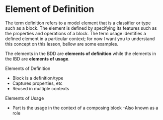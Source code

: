 # Element of Definition

The term definition refers to a model element that is a classifier or type such as a block. The element is defined by specifying its features such as the properties and operations of a block. The term usage identifies a defined element in a particular context; for now I want you to understand this concept on this lesson, bellow are some examples.

The elements in the BDD are **elements of definition** while the elements in the IBD are **elements of usage**.



Elements of Definition
- Block is a definition/type
- Captures properties, etc
- Reused in multiple contexts




Elements of Usage
- Part is the usage in the context of a composing block
-Also known as a role